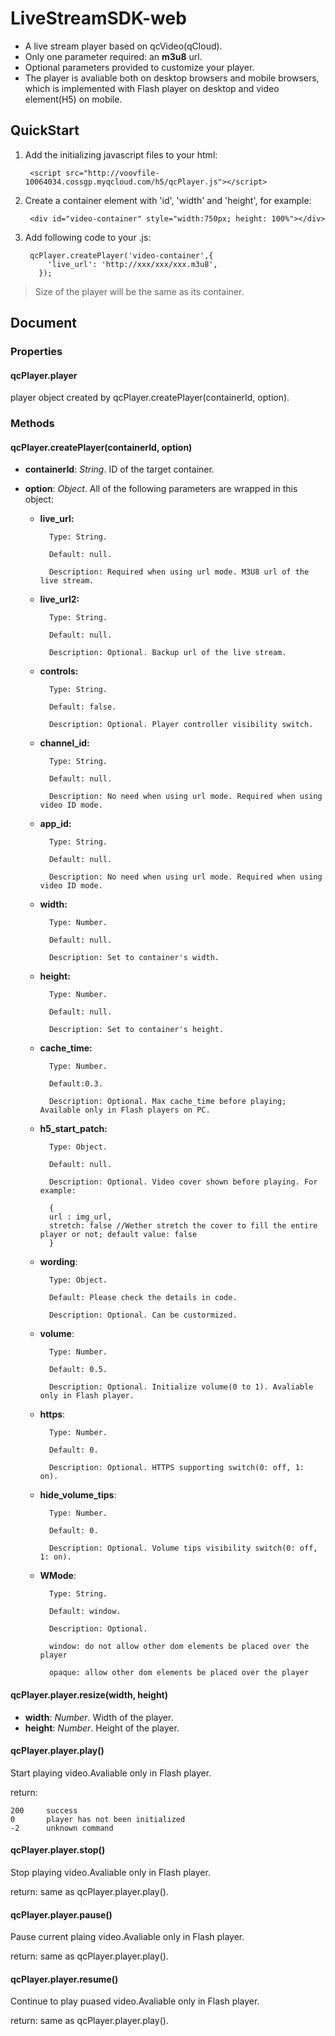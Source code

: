 # LiveStreamSDK-web

- A live stream player based on qcVideo(qCloud).
- Only one parameter required: an **m3u8** url.
- Optional parameters provided to customize your player.
- The player is avaliable both on desktop browsers and mobile browsers, which is implemented with Flash player on desktop and video element(H5) on mobile. 


## QuickStart

1. Add the initializing javascript files to your html:
	
		<script src="http://voovfile-10064034.cossgp.myqcloud.com/h5/qcPlayer.js"></script>

2. Create a container element with 'id', 'width' and 'height', for example:
	
		<div id="video-container" style="width:750px; height: 100%"></div>

3. Add following code to your .js:

		qcPlayer.createPlayer('video-container',{
		    'live_url': 'http://xxx/xxx/xxx.m3u8',
		  });

 > Size of the player will be the same as its container.


## Document

### Properties

#### qcPlayer.player

player object created by qcPlayer.createPlayer(containerId, option).

### Methods

#### qcPlayer.createPlayer(containerId, option)


- **containerId**: _String_. ID of the target container.

- **option**: _Object_. All of the following parameters are wrapped in this object:

	+ **live_url:** 

			Type: String.		
			
			Default: null.		
			
			Description: Required when using url mode. M3U8 url of the live stream.


	+ **live_url2:** 

			Type: String.		
			
			Default: null.		
			
			Description: Optional. Backup url of the live stream.

	
	+ **controls:** 

			Type: String.		
			
			Default: false.		
			
			Description: Optional. Player controller visibility switch.


	+ **channel_id:** 

			Type: String.		
			
			Default: null.		
			
			Description: No need when using url mode. Required when using video ID mode.


	+ **app_id:** 

			Type: String.		
			
			Default: null.		
			
			Description: No need when using url mode. Required when using video ID mode.


	+ **width:** 

			Type: Number.		
			
			Default: null.		
			
			Description: Set to container's width.

	
	+ **height:** 

			Type: Number.		
			
			Default: null.		
			
			Description: Set to container's height.

	
	+ **cache_time:** 

			Type: Number.		
			
			Default:0.3.		
			
			Description: Optional. Max cache_time before playing; Available only in Flash players on PC.

	
	+ **h5_start_patch:** 

			Type: Object.		
			
			Default: null.		
			
			Description: Optional. Video cover shown before playing. For example:		

			{
			url : img_url, 
			stretch: false //Wether stretch the cover to fill the entire player or not; default value: false
			}		

	+ **wording**:

			Type: Object.
			
			Default: Please check the details in code.
			
			Description: Optional. Can be custormized.


	+ **volume**:

			Type: Number.		
			
			Default: 0.5.		
			
			Description: Optional. Initialize volume(0 to 1). Avaliable only in Flash player.


	+ **https**:

			Type: Number.		
			
			Default: 0.		
			
			Description: Optional. HTTPS supporting switch(0: off, 1: on). 


	+ **hide_volume_tips**:

			Type: Number.
			
			Default: 0.		
			
			Description: Optional. Volume tips visibility switch(0: off, 1: on). 


	+ **WMode**:

			Type: String.		
			
			Default: window.		
			
			Description: Optional. 		

			window: do not allow other dom elements be placed over the player

			opaque: allow other dom elements be placed over the player
		

#### qcPlayer.player.resize(width, height)

- **width**: _Number_. Width of the player.
- **height**: _Number_. Height of the player.

#### qcPlayer.player.play()

Start playing video.Avaliable only in Flash player.

return: 

	200		success
	0		player has not been initialized
	-2		unknown command

#### qcPlayer.player.stop()

Stop playing video.Avaliable only in Flash player.

return: same as qcPlayer.player.play().

#### qcPlayer.player.pause()

Pause current plaing video.Avaliable only in Flash player.

return: same as qcPlayer.player.play().

#### qcPlayer.player.resume()

Continue to play puased video.Avaliable only in Flash player.

return: same as qcPlayer.player.play().